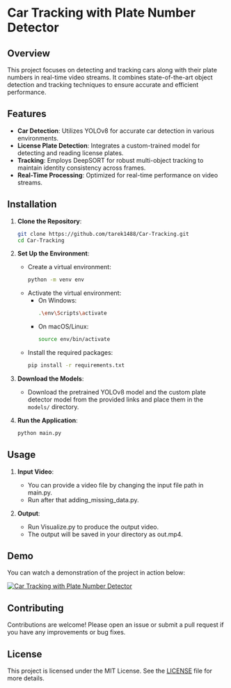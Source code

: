 # Car Tracking with Plate Number Detector

## Overview

This project focuses on detecting and tracking cars along with their plate numbers in real-time video streams. It combines state-of-the-art object detection and tracking techniques to ensure accurate and efficient performance.

## Features

- **Car Detection**: Utilizes YOLOv8 for accurate car detection in various environments.
- **License Plate Detection**: Integrates a custom-trained model for detecting and reading license plates.
- **Tracking**: Employs DeepSORT for robust multi-object tracking to maintain identity consistency across frames.
- **Real-Time Processing**: Optimized for real-time performance on video streams.

## Installation

1. **Clone the Repository**:
    ```bash
    git clone https://github.com/tarek1488/Car-Tracking.git
    cd Car-Tracking
    ```

2. **Set Up the Environment**:
    - Create a virtual environment:
        ```bash
        python -m venv env
        ```
    - Activate the virtual environment:
        - On Windows:
            ```bash
            .\env\Scripts\activate
            ```
        - On macOS/Linux:
            ```bash
            source env/bin/activate
            ```
    - Install the required packages:
        ```bash
        pip install -r requirements.txt
        ```

3. **Download the Models**:
    - Download the pretrained YOLOv8 model and the custom plate detector model from the provided links and place them in the `models/` directory.

4. **Run the Application**:
    ```bash
    python main.py
    ```

## Usage

1. **Input Video**:
   - You can provide a video file by changing the input file path in main.py.
   - Run after that adding_missing_data.py.

2. **Output**:
   - Run Visualize.py to produce the output video.
   - The output will be saved in your directory as out.mp4.

## Demo

You can watch a demonstration of the project in action below:

[![Car Tracking with Plate Number Detector](https://youtu.be/FRM_TJaJS7M/0.jpg)](https://youtu.be/FRM_TJaJS7M)

## Contributing

Contributions are welcome! Please open an issue or submit a pull request if you have any improvements or bug fixes.

## License

This project is licensed under the MIT License. See the [LICENSE](LICENSE) file for more details.

